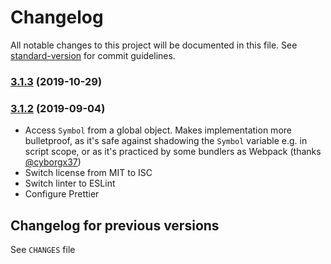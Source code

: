 # Changelog

All notable changes to this project will be documented in this file. See [standard-version](https://github.com/conventional-changelog/standard-version) for commit guidelines.

### [3.1.3](https://github.com/medikoo/es6-symbol/compare/v3.1.2...v3.1.3) (2019-10-29)

### [3.1.2](https://github.com/medikoo/es6-symbol/compare/v3.1.1...v3.1.2) (2019-09-04)

- Access `Symbol` from a global object. Makes implementation more bulletproof, as it's safe against shadowing the `Symbol` variable e.g. in script scope, or as it's practiced by some bundlers as Webpack (thanks [@cyborgx37](https://github.com/medikoo/es6-symbol/pull/30))
- Switch license from MIT to ISC
- Switch linter to ESLint
- Configure Prettier

## Changelog for previous versions

See `CHANGES` file
